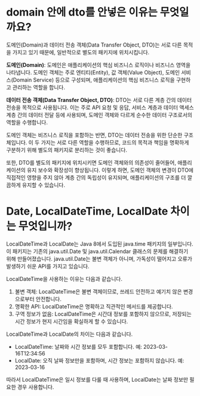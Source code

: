 # domain 안에 dto를 안넣은 이유는 무엇일까요?

도메인(Domain)과 데이터 전송 객체(Data Transfer Object, DTO)는 서로 다른 목적을 가지고 있기 때문에, 일반적으로 별도의 패키지에 위치시킵니다.

**도메인(Domain)**: 도메인은 애플리케이션의 핵심 비즈니스 로직이나 비즈니스 영역을 나타냅니다. 도메인 객체는 주로 엔티티(Entity), 값 객체(Value Object), 도메인 서비스(Domain Service) 등으로 구성되며, 애플리케이션의 핵심 비즈니스 로직을 구현하고 관리하는 역할을 합니다.

**데이터 전송 객체(Data Transfer Object, DTO)**: DTO는 서로 다른 계층 간의 데이터 전송을 목적으로 사용됩니다. 이는 주로 API 요청 및 응답, 서비스 계층과 데이터 액세스 계층 간의 데이터 전달 등에 사용되며, 도메인 객체와 다르게 순수한 데이터 구조로서의 역할을 수행합니다.

도메인 객체는 비즈니스 로직을 포함하는 반면, DTO는 데이터 전송을 위한 단순한 구조체입니다. 이 두 가지는 서로 다른 역할을 수행하므로, 코드의 목적과 책임을 명확하게 구분하기 위해 별도의 패키지로 분리하는 것이 좋습니다.

또한, DTO를 별도의 패키지에 위치시키면 도메인 객체와의 의존성이 줄어들어, 애플리케이션의 유지 보수와 확장성이 향상됩니다. 이렇게 하면, 도메인 객체의 변경이 DTO에 직접적인 영향을 주지 않아 계층 간의 독립성이 유지되며, 애플리케이션의 구조를 더 깔끔하게 유지할 수 있습니다.

# Date, LocalDateTime, LocalDate 차이는 무엇입니까?

LocalDateTime과 LocalDate는 Java 8에서 도입된 java.time 패키지의 일부입니다. 이 패키지는 기존의 java.util.Date 및 java.util.Calendar 클래스의 문제를 해결하기 위해 만들어졌습니다. java.util.Date는 불변 객체가 아니며, 가독성이 떨어지고 오류가 발생하기 쉬운 API를 가지고 있습니다.

LocalDateTime을 사용하는 이유는 다음과 같습니다.

1. 불변 객체: LocalDateTime은 불변 객체이므로, 쓰레드 안전하고 예기치 않은 변경으로부터 안전합니다.
2. 명확한 API: LocalDateTime은 명확하고 직관적인 메서드를 제공합니다.
3. 구역 정보가 없음: LocalDateTime은 시간대 정보를 포함하지 않으므로, 저장되는 시간 정보가 현지 시간임을 확실하게 할 수 있습니다.

LocalDateTime과 LocalDate의 차이는 다음과 같습니다.

* LocalDateTime: 날짜와 시간 정보를 모두 포함합니다. 예: 2023-03-16T12:34:56
* LocalDate: 오직 날짜 정보만을 포함하며, 시간 정보는 포함하지 않습니다. 예: 2023-03-16

따라서 LocalDateTime은 일시 정보를 다룰 때 사용하며, LocalDate는 날짜 정보만 필요한 경우 사용합니다.
